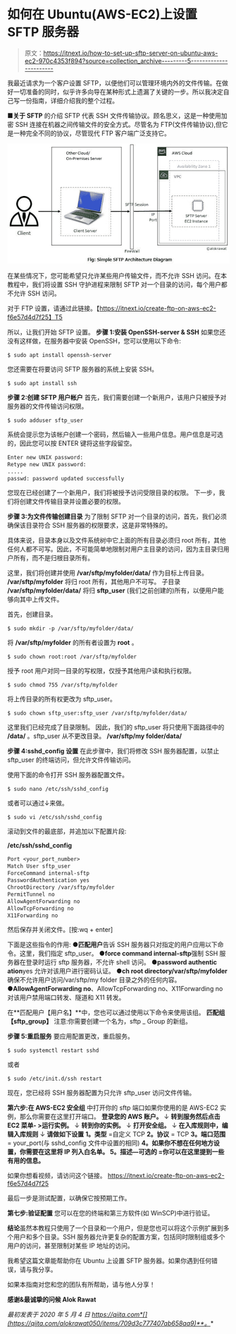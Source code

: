 # 如何在 Ubuntu(AWS-EC2)上设置 SFTP 服务器

> 原文：<https://itnext.io/how-to-set-up-sftp-server-on-ubuntu-aws-ec2-970c4353f894?source=collection_archive---------5----------------------->

我最近请求为一个客户设置 SFTP，以便他们可以管理环境内外的文件传输。在做好一切准备的同时，似乎许多向导在某种形式上遗漏了关键的一步。所以我决定自己写一份指南，详细介绍我的整个过程。

**■关于 SFTP** 的介绍
SFTP 代表 SSH 文件传输协议。顾名思义，这是一种使用加密 SSH 连接在机器之间传输文件的安全方式。尽管名为 FTP(文件传输协议),但它是一种完全不同的协议，尽管现代 FTP 客户端广泛支持它。

![](img/729a84df0832083bc801b559f2fbd8e2.png)

在某些情况下，您可能希望只允许某些用户传输文件，而不允许 SSH 访问。在本教程中，我们将设置 SSH 守护进程来限制 SFTP 对一个目录的访问，每个用户都不允许 SSH 访问。

对于 FTP 设置，请通过此链接。【https://itnext.io/create-ftp-on-aws-ec2-f6e57d4d7f25】T5


所以，让我们开始 SFTP 设置。
**步骤 1:安装 OpenSSH-server & SSH**
如果您还没有这样做，在服务器中安装 OpenSSH，您可以使用以下命令:

```
$ sudo apt install openssh-server
```

您还需要在将要访问 SFTP 服务器的系统上安装 SSH。

```
$ sudo apt install ssh
```

**步骤 2:创建 SFTP 用户帐户**
首先，我们需要创建一个新用户，该用户只被授予对服务器的文件传输访问权限。

```
$ sudo adduser sftp_user
```

系统会提示您为该帐户创建一个密码，然后输入一些用户信息。用户信息是可选的，因此您可以按 ENTER 键将这些字段留空。

```
Enter new UNIX password: 
Retype new UNIX password: 
.....
passwd: password updated successfully
```

您现在已经创建了一个新用户，我们将被授予访问受限目录的权限。
下一步，我们将创建文件传输目录并设置必要的权限。

**步骤 3:为文件传输创建目录**
为了限制 SFTP 对一个目录的访问，首先，我们必须确保该目录符合 SSH 服务器的权限要求，这是非常特殊的。

具体来说，目录本身以及文件系统树中它上面的所有目录必须归 root 所有，其他任何人都不可写。因此，不可能简单地限制对用户主目录的访问，因为主目录归用户所有，而不是归根目录所有。

这里，我们将创建并使用 **/var/sftp/myfolder/data/** 作为目标上传目录。 **/var/sftp/myfolder** 将归 root 所有，其他用户不可写。
子目录 **/var/sftp/myfolder/data/** 将归 **sftp_user** (我们之前创建的)所有，以便用户能够向其中上传文件。

首先，创建目录。

```
$ sudo mkdir -p /var/sftp/myfolder/data/
```

将 **/var/sftp/myfolder** 的所有者设置为 **root** 。

```
$ sudo chown root:root /var/sftp/myfolder
```

授予 root 用户对同一目录的写权限，仅授予其他用户读和执行权限。

```
$ sudo chmod 755 /var/sftp/myfolder
```

将上传目录的所有权更改为 sftp_user。

```
$ sudo chown sftp_user:sftp_user /var/sftp/myfolder/data/
```

这里我们已经完成了目录限制。
因此，我们的 sftp_user 将只使用下面路径中的 **/data/** 。sftp_user 从不更改目录。
**/var/sftp/my folder/data/**

**步骤 4:sshd_config 设置**
在此步骤中，我们将修改 SSH 服务器配置，以禁止 sftp_user 的终端访问，但允许文件传输访问。

使用下面的命令打开 SSH 服务器配置文件。

```
$ sudo nano /etc/ssh/sshd_config
```

或者可以通过↓来做。

```
$ sudo vi /etc/ssh/sshd_config
```

滚动到文件的最底部，并追加以下配置片段:

**/etc/ssh/sshd_config**

```
Port <your_port_number>
Match User sftp_user
ForceCommand internal-sftp
PasswordAuthentication yes
ChrootDirectory /var/sftp/myfolder
PermitTunnel no
AllowAgentForwarding no
AllowTcpForwarding no
X11Forwarding no
```

然后保存并关闭文件。[按:wq + enter]

下面是这些指令的作用:
**●匹配用户**告诉 SSH 服务器只对指定的用户应用以下命令。这里，我们指定 sftp_user。
**●force command internal-sftp**强制 SSH 服务器在登录时运行 sftp 服务器，不允许 shell 访问。
**●password authentic ation**yes 允许对该用户进行密码认证。
**●ch root directory/var/sftp/myfolder**确保不允许用户访问/var/sftp/my folder 目录之外的任何内容。
**●AllowAgentForwarding no**、AllowTcpForwarding no、X11Forwarding no 对该用户禁用端口转发、隧道和 X11 转发。

在**匹配用户【用户名】**中，您也可以通过使用以下命令来使用该组。
**匹配组【sftp_group】**
注意:你需要创建一个名为，sftp _ Group 的新组。

**步骤 5:重启服务**
要应用配置更改，重启服务。

```
$ sudo systemctl restart sshd
```

或者

```
$ sudo /etc/init.d/ssh restart
```

现在，您已经将 SSH 服务器配置为只允许 sftp_user 访问文件传输。

**第六步:在 AWS-EC2 安全组**
中打开你的 sftp 端口如果你使用的是 AWS-EC2 实例，那么你需要在这里打开端口。
**登录您的 AWS 账户。**
↓
**转到服务然后点击 EC2 菜单- >运行实例。**
↓
**转到你的实例。**
↓
**打开安全组。**
↓
**在入库规则中，编辑入库规则**
↓
**请做如下设置**
**1。类型** =自定义 TCP
**2。协议** = TCP
**3。端口范围** = your_port(与 sshd_config 文件中设置的相同)
**4。如果你不想在任何地方设置，你需要在这里将 IP 列入白名单。
**5。描述—可选的** =你可以在这里提到一些有用的信息。**

如果你想看视频，请访问这个链接。
https://itnext.io/create-ftp-on-aws-ec2-f6e57d4d7f25

最后一步是测试配置，以确保它按预期工作。

**第七步:验证配置**
您可以在您的终端和第三方软件(如 WinSCP)中进行验证。

**结论**虽然本教程只使用了一个目录和一个用户，但是您也可以将这个示例扩展到多个用户和多个目录。SSH 服务器允许更复杂的配置方案，包括同时限制组或多个用户的访问，甚至限制对某些 IP 地址的访问。

我希望这篇文章能帮助你在 Ubuntu 上设置 SFTP 服务器。如果你遇到任何错误，请与我分享。

如果本指南对您和您的团队有所帮助，请与他人分享！

**感谢&最诚挚的问候
Alok Rawat**

*最初发表于 2020 年 5 月 4 日 https://qiita.com*[](https://qiita.com/alokrawat050/items/709d3c777407ab658aa9)**。**